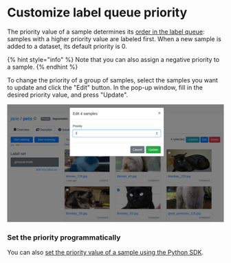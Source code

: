 # Customize label queue priority

The priority value of a sample determines its [order in the label queue](../background/label-queue-mechanics.md): samples with a higher priority value are labeled first. When a new sample is added to a dataset, its default priority is 0.

{% hint style="info" %}
Note that you can also assign a negative priority to a sample.
{% endhint %}

To change the priority of a group of samples, select the samples you want to update and click the "Edit" button. In the pop-up window, fill in the desired priority value, and press "Update".

![](<../.gitbook/assets/image (16).png>)

### Set the priority programmatically

You can also [set the priority value of a sample using the Python SDK](../python-sdk.md#create-a-sample).
